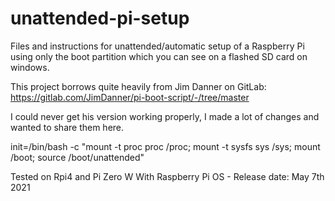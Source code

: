 # unattended-pi-setup
Files and instructions for unattended/automatic setup of a Raspberry Pi using only the boot partition which you can see on a flashed SD card on windows.

This project borrows quite heavily from Jim Danner on GitLab: https://gitlab.com/JimDanner/pi-boot-script/-/tree/master

I could never get his version working properly, I made a lot of changes and wanted to share them here.

init=/bin/bash -c "mount -t proc proc /proc; mount -t sysfs sys /sys; mount /boot; source /boot/unattended"


Tested on Rpi4 and Pi Zero W
With Raspberry Pi OS - Release date: May 7th 2021
